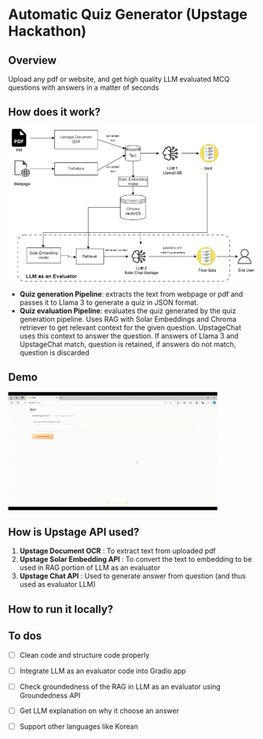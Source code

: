 # Automatic Quiz Generator (Upstage Hackathon)
## Overview
Upload any pdf or website, and get high quality LLM evaluated MCQ questions with answers in a matter of seconds

## How does it work?
![AutomaticQuizGenerator](Automatic_Quiz_Generator.png)

- **Quiz generation Pipeline**: extracts the text from webpage or pdf and passes it to Llama 3 to generate a quiz in JSON format.
- **Quiz evaluation Pipeline**: evaluates the quiz generated by the quiz generation pipeline. Uses RAG with Solar Embeddings and Chroma retriever to get relevant context for the given question. UpstageChat uses this context to answer the question. If answers of Llama 3 and UpstageChat match, question is retained, if answers do not match, question is discarded

## Demo
![](https://github.com/shravankshenoy/upstage_hackathon_auto_quiz_generator/blob/main/auto_quiz_generator_from_webpage_demo.gif)

## How is Upstage API used?
1. **Upstage Document OCR** : To extract text from uploaded pdf
2. **Upstage Solar Embedding API** : To convert the text to embedding to be used in RAG portion of LLM as an evaluator
3. **Upstage Chat API** : Used to generate answer from question (and thus used as evaluator LLM)

## How to run it locally?

## To dos
- [ ] Clean code and structure code properly
- [ ] Integrate LLM as an evaluator code into Gradio app
- [ ] Check groundedness of the RAG in LLM as an evaluator using Groundedness API
- [ ] Get LLM explanation on why it choose an answer
- [ ] Support other languages like Korean

